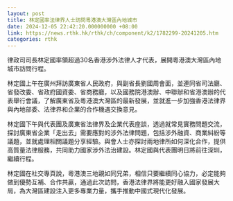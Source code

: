 ```yaml
---
layout: post
title: 林定國率法律界人士訪問粵港澳大灣區內地城市
date: 2024-12-05 22:42:20.000000000 +08:00
link: https://news.rthk.hk/rthk/ch/component/k2/1782299-20241205.htm
categories: rthk
---
```


律政司司長林定國率領超過30名香港涉外法律人才代表，展開粵港澳大灣區內地城市訪問行程。

林定國上午在廣州拜訪廣東省人民政府，與副省長劉國周會面，並連同省司法廳、省發改委、省政府國資委、省商務廳，以及國務院港澳辦、中聯辦和省港澳辦的代表舉行會議，了解廣東省及粵港澳大灣區的最新發展，並就進一步加強香港法律界與內地部委、法律界和企業的合作機遇交換意見。

林定國下午與代表團及廣東省法律界及企業代表座談，透過就常見實務問題交流，探討廣東省企業「走出去」需要應對的涉外法律問題，包括涉外融資、商業糾紛等議題，並就處理相關議題分享經驗。與會人士亦探討兩地律所如何深化合作，提供高質量法律服務，共同助力國家涉外法治建設。林定國與代表團明日將前往深圳，繼續行程。

林定國在社交專頁說，粵港澳三地親如同兄弟，相信只要繼續同心協力，必定能夠做到優勢互補、合作共贏，通過此次訪問，香港法律界將能更好融入國家發展大局，為大灣區建設注入更多專業力量，攜手推動中國式現代化發展。
